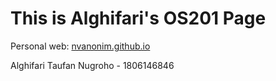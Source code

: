 # This is Alghifari's OS201 Page

Personal web: [nvanonim.github.io](https://nvanonim.github.io/)

Alghifari Taufan Nugroho - 1806146846
